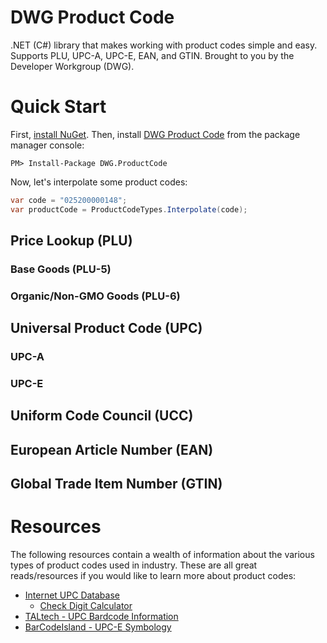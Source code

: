 # DWG Product Code

.NET (C#) library that makes working with product codes simple and easy. Supports PLU, UPC-A, UPC-E, EAN, and GTIN. Brought to you by the Developer Workgroup (DWG).

# Quick Start

First, [install NuGet](http://docs.nuget.org/docs/start-here/installing-nuget). Then, install [DWG Product Code](https://www.nuget.org/packages/DWG.ProductCode/) from the package manager console:

```
PM> Install-Package DWG.ProductCode
```

Now, let's interpolate some product codes:

```csharp
var code = "025200000148";
var productCode = ProductCodeTypes.Interpolate(code);
```

## Price Lookup (PLU)

### Base Goods (PLU-5)

### Organic/Non-GMO Goods (PLU-6)

## Universal Product Code (UPC)

### UPC-A

### UPC-E

## Uniform Code Council (UCC)

## European Article Number (EAN)

## Global Trade Item Number (GTIN)

# Resources

The following resources contain a wealth of information about the various types of product codes used in industry. These are all great reads/resources if you would like to learn more about product codes:

* [Internet UPC Database](https://upcdatabase.com/)
  * [Check Digit Calculator](https://upcdatabase.com/checkdigit.asp)
* [TALtech - UPC Bardcode Information](https://www.taltech.com/barcodesoftware/symbologies/upc)
* [BarCodeIsland - UPC-E Symbology](http://www.barcodeisland.com/upce.phtml)
